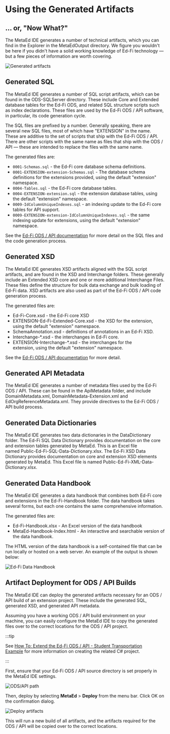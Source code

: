 # Using the Generated Artifacts

## ... or, "Now What?"

The MetaEd IDE generates a number of technical artifacts, which you can find in
the Explorer in the MetaEdOutput directory. We figure you wouldn't be here if
you didn't have a solid working knowledge of Ed-Fi technology — but a few pieces
of information are worth covering.

![Generated artifacts](https://edfidocs.blob.core.windows.net/$web/img/reference/metaed/metaed-output-folder.png)

## Generated SQL

The MetaEd IDE generates a number of SQL script artifacts, which can be found in
the ODS-SQLServer directory. These include Core and Extended database tables for
the Ed-Fi ODS, and related SQL structure scripts such as index declarations.
These files are used by the Ed-Fi ODS / API software, in particular, its code
generation cycle.

The SQL files are prefixed by a number. Generally speaking, there are several
new SQL files, most of which have "EXTENSION" in the name. These are additive to
the set of scripts that ship with the Ed-Fi ODS / API. There are other scripts
with the same name as files that ship with the ODS / API — these are intended to
replace the files with the same name.

The generated files are:

* `0001-Schemas.sql` - the Ed-Fi core database schema definitions.
* `0001-EXTENSION-extension-Schemas.sql` - The database schema definitions for
    the extensions provided, using the default "extension" namespace.
* `0004-Tables.sql` - the Ed-Fi core database tables.
* `0004-EXTENSION-extension.sql` - the extension database tables, using the
    default "extension" namespace.
* `0009-IdColumnUniqueIndexes.sql` - an indexing update to the Ed-Fi core tables
    for API support.
* `0009-EXTENSION-extension-IdColumnUniqueIndexes.sql` - the same indexing
    update for extensions, using the default "extension" namespace.

See the [Ed-Fi ODS / API
documentation](/reference/ods-api/platform-dev-guide/extensibility-customization/extending-the-ods-api-data-model) for more detail
on the SQL files and the code generation process.

## Generated XSD

The MetaEd IDE generates XSD artifacts aligned with the SQL script artifacts,
and are found in the XSD and Interchange folders. These generally include an
Extended XSD core and one or more additional Interchange Files. These files
define the structure for bulk data exchange and bulk loading of Ed-Fi data. XSD
artifacts are also used as part of the Ed-Fi ODS / API code generation process.

The generated files are:

* Ed-Fi-Core.xsd - the Ed-Fi core XSD
* EXTENSION-Ed-Fi-Extended-Core.xsd - the XSD for the extension, using the
    default "extension" namespace.
* SchemaAnnotation.xsd - definitions of annotations in an Ed-Fi XSD.
* Interchange-\*.xsd - the interchanges in Ed-Fi core.
* EXTENSION-Interchange-\*.xsd - the interchanges for the extension, using the
    default "extension" namespace.

See the [Ed-Fi ODS / API
documentation](https://edfi.atlassian.net/wiki/spaces/ODSAPI32) for more detail.

## Generated API Metadata

The MetaEd IDE generates a number of metadata files used by the Ed-Fi ODS / API.
These can be found in the ApiMetadata folder, and include DomainMetadata.xml,
DomainMetadata-Extension.xml and EdOrgReferenceMetadata.xml. They provide
directives to the Ed-Fi ODS / API build process.

## Generated Data Dictionaries

The MetaEd IDE generates two data dictionaries in the DataDictionary folder. The
Ed-Fi SQL Data Dictionary provides documentation on the core and extension
tables generated by MetaEd. This is an Excel file
named Public-Ed-Fi-SQL-Data-Dictionary.xlsx. The Ed-Fi XSD Data Dictionary
provides documentation on core and extension XSD elements generated by MetaEd.
This Excel file is named Public-Ed-Fi-XML-Data-Dictionary.xlsx.

## Generated Data Handbook

The MetaEd IDE generates a data handbook that combines both Ed-Fi core and
extensions in the Ed-Fi-Handbook folder. The data handbook takes several forms,
but each one contains the same comprehensive information.

The generated files are:

* Ed-Fi-Handbook.xlsx - An Excel version of the data handbook
* MetaEd-Handbook-Index.html - An interactive and searchable version of the
    data handbook.

The HTML version of the data handbook is a self-contained file that can be run
locally or hosted on a web server. An example of the output is shown below:

![Ed-Fi Data Handbook](https://edfidocs.blob.core.windows.net/$web/img/reference/metaed/Ed-Fi-Data-Handbook.png)

## Artifact Deployment for ODS / API Builds

The MetaEd IDE can deploy the generated artifacts necessary for an ODS / API
build of an extension project. These include the generated SQL, generated XSD,
and generated API metadata.

Assuming you have a working ODS / API build environment on your machine, you can
easily configure the MetaEd IDE to copy the generated files over to the correct
locations for the ODS / API project.

:::tip

See [How To: Extend the Ed-Fi ODS / API - Student Transportation
Example](/reference/ods-api/how-to-guides/how-to-extend-the-ed-fi-ods-api-student-transcript-example) for
more information on creating the related C# project.

:::

First, ensure that your Ed-Fi ODS / API source directory is set properly in the
MetaEd IDE settings.

![ODS/API path](https://edfidocs.blob.core.windows.net/$web/img/reference/metaed/deployment-directory.png)

Then, deploy by selecting **MetaEd** > **Deploy** from the menu bar. Click OK on
the confirmation dialog.

![Deploy artifacts](https://edfidocs.blob.core.windows.net/$web/img/reference/metaed/class-discussion-deploy.png)

This will run a new build of all artifacts, and the artifacts required for the
ODS / API will be copied over to the correct locations.
